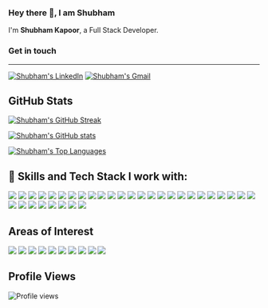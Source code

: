 ### Hey there 👋, I am Shubham

I'm **Shubham Kapoor**, a Full Stack Developer.



### Get in touch
-------

[![Shubham's LinkedIn](https://img.shields.io/badge/linkedin-%230077B5.svg?&style=for-the-badge&logo=linkedin&logoColor=white)](https://www.linkedin.com/in/shubham-kapoor-902b23169/)
[![Shubham's Gmail](https://img.shields.io/badge/Gmail-D14836?style=for-the-badge&logo=gmail&logoColor=white)](mailto:shubham.kapoor01@gmail.com?subject=Hey%20Shubham,%20you%20are%20awesome)

GitHub Stats
------------
[![Shubham's GitHub Streak](http://github-readme-streak-stats.herokuapp.com?user=shubhamkapoor01&theme=tokyonight)](https://github.com/shubhamkapoor01)

[![Shubham's GitHub stats](https://github-readme-stats.vercel.app/api?username=shubhamkapoor01&show_icons=true&include_all_commits=true&count_private=true&hide=html,css&title_color=ffffff&text_color=c9cacc&icon_color=4AB197&bg_color=1A2B34)](https://github.com/shubhamkapoor01)

[![Shubham's Top Languages](https://github-readme-stats.vercel.app/api/top-langs/?username=shubhamkapoor01&layout=compact&langs_count=10&hide=html,css,jupyter-notebook&title_color=ffffff&text_color=c9cacc&icon_color=4AB197&bg_color=1A2B34)](https://github.com/shubhamkapoor01)

## 💼 Skills and Tech Stack I work with:

![](https://img.shields.io/badge/Code-HTML-informational?style=flat&logo=html5&logoColor=white&color=4AB197)
![](https://img.shields.io/badge/Code-CSS3-informational?style=flat&logo=css3&logoColor=white&color=4AB197)
![](https://img.shields.io/badge/Code-React-informational?style=flat&logo=react&logoColor=white&color=4AB197)
![](https://img.shields.io/badge/Code-Redux-informational?style=flat&logo=Redux&logoColor=white&color=4AB197)
![](https://img.shields.io/badge/Code-Gatsby-informational?style=flat&logo=gatsby&logoColor=white&color=4AB197)
![](https://img.shields.io/badge/Code-Next.js-informational?style=flat&logo=next.js&logoColor=white&color=4AB197)
![](https://img.shields.io/badge/Code-JavaScript-informational?style=flat&logo=JavaScript&logoColor=white&color=4AB197)
![](https://img.shields.io/badge/Code-TypeScript-informational?style=flat&logo=TypeScript&logoColor=white&color=4AB197)
![](https://img.shields.io/badge/Code-Express-informational?style=flat&logo=express&logoColor=white&color=4AB197)
![](https://img.shields.io/badge/Code-NestJS-informational?style=flat&logo=nestJS&logoColor=white&color=4AB197)
![](https://img.shields.io/badge/Code-MongoDB-informational?style=flat&logo=mongodb&logoColor=white&color=4AB197)
![](https://img.shields.io/badge/Code-Node.js-informational?style=flat&logo=node.js&logoColor=white&color=4AB197)
![](https://img.shields.io/badge/Code-GraphQL-informational?style=flat&logo=graphql&logoColor=white&color=4AB197)
![](https://img.shields.io/badge/Code-Electron-informational?style=flat&logo=electron&logoColor=white&color=4AB197)
![](https://img.shields.io/badge/Code-ReactNative-informational?style=flat&logo=react&logoColor=white&color=4AB197)
![](https://img.shields.io/badge/Code-Python-informational?style=flat&logo=python&logoColor=white&color=4AB197)
![](https://img.shields.io/badge/Code-Django-informational?style=flat&logo=django&logoColor=white&color=4AB197)
![](https://img.shields.io/badge/Code-Rust-informational?style=flat&logo=rust&logoColor=white&color=4AB197)
![](https://img.shields.io/badge/Code-PostgreSQL-informational?style=flat&logo=postgresql&logoColor=white&color=4AB197)
![](https://img.shields.io/badge/Code-MySQL-informational?style=flat&logo=MySQL&logoColor=white&color=4AB197)
![](https://img.shields.io/badge/Code-Redis-informational?style=flat&logo=redis&logoColor=white&color=4AB197)
![](https://img.shields.io/badge/Code-Nginx-informational?style=flat&logo=nginx&logoColor=white&color=4AB197)
![](https://img.shields.io/badge/Code-Docker-informational?style=flat&logo=docker&logoColor=white&color=4AB197)
![](https://img.shields.io/badge/Code-Kubernetes-informational?style=flat&logo=kubernetes&logoColor=white&color=4AB197)
![](https://img.shields.io/badge/Code-Firebase-informational?style=flat&logo=firebase&logoColor=white&color=4AB197)
![](https://img.shields.io/badge/Code-AWS-informational?style=flat&logo=amazon&logoColor=white&color=4AB197)
![](https://img.shields.io/badge/Code-TravisCI-informational?style=flat&logo=travisci&logoColor=white&color=4AB197)
![](https://img.shields.io/badge/Code-CircleCI-informational?style=flat&logo=circleci&logoColor=white&color=4AB197)
![](https://img.shields.io/badge/Code-Git-informational?style=flat&logo=git&logoColor=white&color=4AB197)
![](https://img.shields.io/badge/Code-GitHub-informational?style=flat&logo=github&logoColor=white&color=4AB197)
![](https://img.shields.io/badge/Code-Heroku-informational?style=flat&logo=heroku&logoColor=white&color=4AB197)
![](https://img.shields.io/badge/Code-Netlify-informational?style=flat&logo=netlify&logoColor=white&color=4AB197)
![](https://img.shields.io/badge/Code-Vercel-informational?style=flat&logo=vercel&logoColor=white&color=4AB197)


## Areas of Interest 

![](https://img.shields.io/badge/Microservices-informational?style=flat&logoColor=white&color=4AB197)
![](https://img.shields.io/badge/Microfrontends-informational?style=flat&logoColor=white&color=4AB197)
![](https://img.shields.io/badge/DistributedSystems-informational?style=flat&logoColor=white&color=4AB197)
![](https://img.shields.io/badge/SystemDesign-informational?style=flat&logoColor=white&color=4AB197)
![](https://img.shields.io/badge/DatabaseDesign-informational?style=flat&logoColor=white&color=4AB197)
![](https://img.shields.io/badge/FullstackEngineering-informational?style=flat&logoColor=white&color=4AB197)
![](https://img.shields.io/badge/Web3/DecentrailizedApps-informational?style=flat&logoColor=white&color=4AB197)
![](https://img.shields.io/badge/Blockchain-informational?style=flat&logoColor=white&color=4AB197)
![](https://img.shields.io/badge/Serverless-informational?style=flat&logoColor=white&color=4AB197)
![](https://img.shields.io/badge/CloudComputing-informational?style=flat&logoColor=white&color=4AB197)

## Profile Views

![Profile views](https://gpvc.arturio.dev/shubhamkapoor01)

<!---
shubhamkapoor01/shubhamkapoor01 is a ✨ special ✨ repository because its `README.md` (this file) appears on your GitHub profile.
You can click the Preview link to take a look at your changes.
--->
